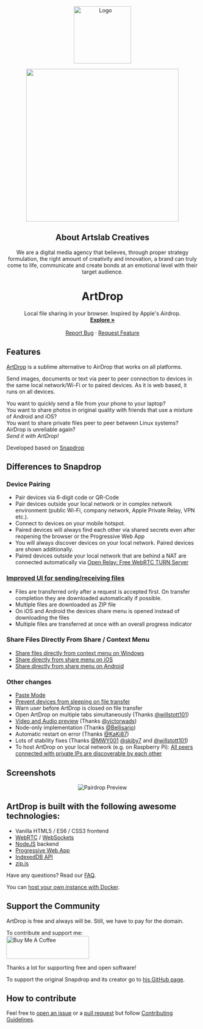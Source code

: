 <div align="center">
  <a href="https://github.com/artslabcreatives/ArtDrop">
    <img src="https://raw.githubusercontent.com/artslabcreatives/ArtDrop/master/public/images/android-chrome-512x512.png" alt="Logo"  width="150" height="150">
  </a>

<p align="center"><a href="https://artslabcreatives.com" target="_blank"><img src="https://artslabcreatives.com/wp-content/uploads/2020/04/Dark-1-e1586270633179.png" width="400"></a></p>

## About Artslab Creatives

We are a digital media agency that believes, through proper strategy formulation, the right amount of creativity and innovation, a brand can truly come to life, communicate and create bonds at an emotional level with their target audience.

  <h1>ArtDrop</h1>

  <p>
    Local file sharing in your browser. Inspired by Apple's Airdrop.
    <br />
    <a href="https://drop.artslabcreatives.com"><strong>Explore  »</strong></a>
    <br />
    <br />
    <a href="https://github.com/artslabcreatives/ArtDrop/issues">Report Bug</a>
    ·
    <a href="https://github.com/artslabcreatives/ArtDrop/issues">Request Feature</a>
  </p>
</div>

## Features
[ArtDrop](https://drop.artslabcreatives.com) is a sublime alternative to AirDrop that works on all platforms.

Send images, documents or text via peer to peer connection to devices in the same local network/Wi-Fi or to paired devices.
As it is web based, it runs on all devices.

You want to quickly send a file from your phone to your laptop?
<br>You want to share photos in original quality with friends that use a mixture of Android and iOS?
<br>You want to share private files peer to peer between Linux systems?
<br>AirDrop is unreliable again?
<br>_Send it with ArtDrop!_

Developed based on [Snapdrop](https://github.com/RobinLinus/snapdrop)

## Differences to Snapdrop

### Device Pairing
* Pair devices via 6-digit code or QR-Code
* Pair devices outside your local network or in complex network environment (public Wi-Fi, company network, Apple Private Relay, VPN etc.).
* Connect to devices on your mobile hotspot.
* Paired devices will always find each other via shared secrets even after reopening the browser or the Progressive Web App
* You will always discover devices on your local network. Paired devices are shown additionally.
* Paired devices outside your local network that are behind a NAT are connected automatically via [Open Relay: Free WebRTC TURN Server](https://www.metered.ca/tools/openrelay/)

### [Improved UI for sending/receiving files](https://github.com/RobinLinus/snapdrop/issues/560)
* Files are transferred only after a request is accepted first. On transfer completion they are downloaded automatically if possible.
* Multiple files are downloaded as ZIP file
* On iOS and Android the devices share menu is opened instead of downloading the files
* Multiple files are transferred at once with an overall progress indicator

### Share Files Directly From Share / Context Menu
* [Share files directly from context menu on Windows](/docs/how-to.md#share-files-directly-from-context-menu-on-windows)
* [Share directly from share menu on iOS](/docs/how-to.md#share-directly-from-share-menu-on-ios)
* [Share directly from share menu on Android](/docs/how-to.md#share-directly-from-share-menu-on-android)


### Other changes
* [Paste Mode](https://github.com/RobinLinus/snapdrop/pull/534)
* [Prevent devices from sleeping on file transfer](https://github.com/RobinLinus/snapdrop/pull/413)
* Warn user before ArtDrop is closed on file transfer  
* Open ArtDrop on multiple tabs simultaneously (Thanks [@willstott101](https://github.com/willstott101))
* [Video and Audio preview](https://github.com/RobinLinus/snapdrop/pull/455) (Thanks [@victorwads](https://github.com/victorwads))
* Node-only implementation (Thanks [@Bellisario](https://github.com/Bellisario))
* Automatic restart on error (Thanks [@KaKi87](https://github.com/KaKi87))
* Lots of stability fixes (Thanks [@MWY001](https://github.com/MWY001) [@skiby7](https://github.com/skiby7) and [@willstott101](https://github.com/willstott101))
* To host ArtDrop on your local network (e.g. on Raspberry Pi): [All peers connected with private IPs are discoverable by each other](https://github.com/RobinLinus/snapdrop/pull/558)

## Screenshots
<div align="center">

![Pairdrop Preview](/docs/pairdrop_screenshot_mobile.gif)

</div>

## ArtDrop is built with the following awesome technologies:
* Vanilla HTML5 / ES6 / CSS3 frontend
* [WebRTC](http://webrtc.org/) / [WebSockets](http://www.websocket.org/)
* [NodeJS](https://nodejs.org/en/) backend
* [Progressive Web App](https://wikipedia.org/wiki/Progressive_Web_App)
* [IndexedDB API](https://developer.mozilla.org/en-US/docs/Web/API/IndexedDB_API)
* [zip.js](https://gildas-lormeau.github.io/zip.js/)

Have any questions? Read our [FAQ](/docs/faq.md).

You can [host your own instance with Docker](/docs/host-your-own.md).


## Support the Community
ArtDrop is free and always will be. Still, we have to pay for the domain.

To contribute and support me:<br>
<a href="https://www.buymeacoffee.com/artdrop" target="_blank">
<img src="https://cdn.buymeacoffee.com/buttons/v2/default-yellow.png" alt="Buy Me A Coffee" style="height: 60px !important;width: 217px !important;" >
</a>

Thanks a lot for supporting free and open software!

To support the original Snapdrop and its creator go to [his GitHub page](https://github.com/RobinLinus/snapdrop).

## How to contribute

Feel free to [open an issue](https://github.com/artslabcreatives/artdrop/issues/new/choose) or a
[pull request](https://github.com/artslabcreatives/artdrop/pulls) but follow
[Contributing Guidelines](/CONTRIBUTING.md).
